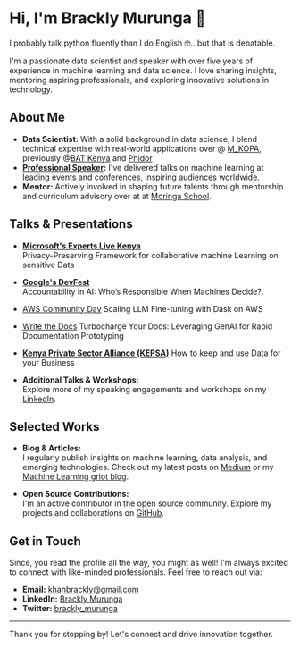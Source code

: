 # Hi, I'm Brackly Murunga  👋

I probably talk python fluently than I do English 🤓.. but that is debatable.

I'm a passionate data scientist and speaker with over five years of experience in machine learning and data science. I love sharing insights, mentoring aspiring professionals, and exploring innovative solutions in technology.

## About Me

- **Data Scientist:** With a solid background in data science, I blend technical expertise with real-world applications over @ [M_KOPA](https://www.m-kopa.com/), previously @[BAT Kenya](https://www.batkenya.com/) and [Phidor](https://getlisa.app/login)
- **[Professional Speaker](https://sessionize.com/brackly-murunga):** I've delivered talks on machine learning at leading events and conferences, inspiring audiences worldwide.
- **Mentor:** Actively involved in shaping future talents through mentorship and curriculum advisory over at at [Moringa School](https://moringaschool.com).

## Talks & Presentations

- **[Microsoft's Experts Live Kenya](https://www.expertslive.ke/team-members/brackly-murunga/)**  
  Privacy-Preserving Framework for collaborative machine Learning on sensitive Data
  
- **[Google's DevFest](https://gdg.community.dev/events/details/google-gdg-nairobi-presents-pre-devfest-nairobi-series-responsible-ai/)**  
  Accountability in AI: Who’s Responsible When Machines Decide?.
- [AWS Community Day](https://awsusergroupkenya.co.ke/) Scaling LLM Fine-tuning with Dask on AWS
- [Write the Docs](https://www.writethedocs.org/conf/kenya/2025/speakers/) Turbocharge Your Docs: Leveraging GenAI for Rapid Documentation Prototyping
- **[Kenya Private Sector Alliance (KEPSA)](https://x.com/KEPSA_KENYA/status/1666711886052708353)** 
  How to keep and use Data for your Business   

- **Additional Talks & Workshops:**  
  Explore more of my speaking engagements and workshops on my [LinkedIn](https://linkedin.com/in/yourprofile).

## Selected Works

- **Blog & Articles:**  
  I regularly publish insights on machine learning, data analysis, and emerging technologies. Check out my latest posts on [Medium](https://brackly.medium.com/) or my [Machine Learning griot blog](https://mlgriot.com/).

- **Open Source Contributions:**  
  I'm an active contributor in the open source community. Explore my projects and collaborations on [GitHub](https://github.com/Brackly).

## Get in Touch

Since, you read the profile all the way, you might as well! I'm always excited to connect with like-minded professionals. Feel free to reach out via:

- **Email:** [khanbrackly@gmail.com](mailto:your.khanbrackly@gmail.com)
- **LinkedIn:** [Brackly Murunga](https://www.linkedin.com/in/brackly-murunga-52817311a/)
- **Twitter:** [brackly_murunga](https://x.com/brackly_murunga/status/)

---

Thank you for stopping by! Let's connect and drive innovation together.
